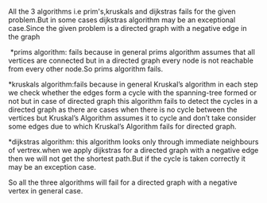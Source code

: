 All the 3 algorithms i.e prim's,kruskals and dijkstras fails for the given problem.But in some cases dijkstras algorithm may be an exceptional case.Since the given problem is a directed graph with a negative edge in the graph

 *prims algorithm: fails because in general prims algorithm assumes that all vertices are connected but in a directed graph every node is not reachable from every other node.So prims algorithm fails.

*kruskals algorithm:fails because in general Kruskal’s algorithm in each step we check whether the edges form a cycle with the spanning-tree formed or not  but in case of directed graph this algorithm fails to detect the cycles in a directed graph as there are cases when there is no cycle between the vertices but Kruskal’s Algorithm assumes it to cycle and don’t take consider some edges due to which Kruskal’s Algorithm fails for directed graph.

*dijkstras algorithm: this algorithm looks only through immediate neighbours of vertrex.when we apply dijkstras for a directed graph with a negative edge then we will not get the shortest path.But if the cycle is taken correctly it  may be an exception case.

So all the three algorithms will fail for a directed graph with a negative vertex in general case.
